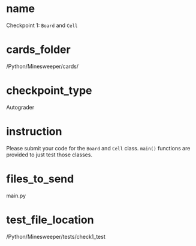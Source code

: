 # name 
Checkpoint 1: `Board` and `Cell`   

# cards_folder
/Python/Minesweeper/cards/

# checkpoint_type
Autograder

# instruction
Please submit your code for the `Board` and `Cell` class. `main()` functions are provided to just test those classes. 

# files_to_send
main.py

# test_file_location
/Python/Minesweeper/tests/check1_test